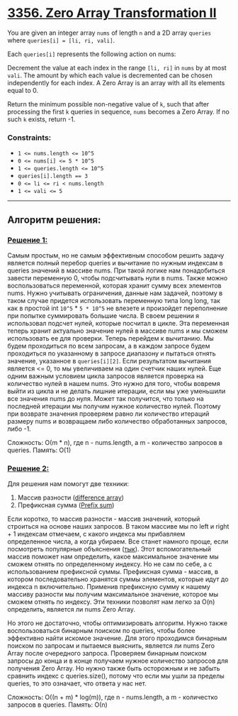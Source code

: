 # [3356. Zero Array Transformation II](https://leetcode.com/problems/zero-array-transformation-ii/description/)

You are given an integer array `nums` of length `n` and a 2D array `queries` where `queries[i] = [li, ri, vali]`.

Each `queries[i]` represents the following action on nums:

Decrement the value at each index in the range `[li, ri]` in `nums` by at most `vali`.
The amount by which each value is decremented can be chosen independently for each index.
A Zero Array is an array with all its elements equal to 0.

Return the minimum possible non-negative value of `k`, such that after processing the first `k` queries in sequence, `nums` becomes a Zero Array. If no such `k` exists, return -1.

### Constraints:
- `1 <= nums.length <= 10^5`
- `0 <= nums[i] <= 5 * 10^5`
- `1 <= queries.length <= 10^5`
- `queries[i].length == 3`
- `0 <= li <= ri < nums.length`
- `1 <= vali <= 5`
---

## Алгоритм решения:
### [Решение 1:](https://github.com/s-h-o-r/leetcode/tree/main/solutions/3356.%20Zero%20Array%20Transformation%20II/solution.cpp#L5)
Самым простым, но не самым эффективным способом решить задачу является полный перебор queries и вычитание по нужным индексам в queries значений в массиве nums. При такой логике нам понадобиться завести переменную 0, чтобы подсчитывать нули в nums. Также можно воспользоваться переменной, которая хранит сумму всех элементов nums. Нужно учитывать ограничения, данные нам задачей, поэтому в таком случае придется использовать переменную типа long long, так как в простой int `10^5` * `5 * 10^5` не влезете и произойдет переполнение при попытке суммировать большие числа. В своем решении я использовал подсчет нулей, которые посчитал в цикле. Эта переменная теперь хранит актуально значение нулей в массиве nums и мы сможем использовать ее для проверки.
Теперь перейдем к вычитанию. Мы будем проходиться по всем запросам, а в каждом запросе будем проходиться по указанному в запросе диапазону и пытаться отнять значение, указанное в `queries[i][2]`. Если результатом вычитания является <= 0, то мы увеличиваем на один счетчик наших нулей. Еще одним важным условием цикла запросов является проверка на количество нулей в нашем nums. Это нужно для того, чтобы вовремя выйти из цикла и не делать лишние итерации, если мы уже уменьшили все значения nums до нуля.
Может так получится, что только на последней итерации мы получим нужное количество нулей. Поэтому при возврате значения проверяем равно ли количество итераций размеру nums и возвращаем либо количество обработанных запросов, либо -1.

Сложность: О(m * n), где n - nums.length, а m - количество запросов в queries.
Память: О(1)

### [Решение 2:](https://github.com/s-h-o-r/leetcode/tree/main/solutions/3356.%20Zero%20Array%20Transformation%20II/solution.cpp#L30)
Для решения нам помогут две техники:
1. Массив разности ([difference array](https://teckbakers.hashnode.dev/difference-array-technique))
2. Префиксная сумма ([Prefix sum](https://en.wikipedia.org/wiki/Prefix_sum))

Если коротко, то массив разности - массив значений, который строиться на основе наших запросов. В таком массиве мы по left и right + 1 индексам отмечаем, с какого индекса мы прибавляем определенное числа, а когда убираем. Все станет намного проще, если посмотреть популярные объяснения ([тык](https://teckbakers.hashnode.dev/difference-array-technique)). Этот вспомогательный массив поможет нам определить, какое максимальное значение мы сможем отнять по определенному индексу. Но не сам по себе, а с использованием префиксной суммы.
Префиксная сумма - массив, в котором последовательно хранятся суммы элементов, которые идут до индекса n включительно. Применив префиксную сумму к нашему массиву разности мы получим максимальное значение, которое мы сможем отнять по индексу.
Эти техники позволят нам легко за O(n) определить, является ли nums Zero Array.

Но этого не достаточно, чтобы оптимизировать алгоритм. Нужно также воспользоваться бинарным поиском по queries, чтобы более эффективно найти искомое значение. Для этого проходимся бинарным поиском по запросам и пытаемся выяснить, является ли nums Zero Array после очередного запроса. Проверяем бинарным поиском запросы до конца и в конце получаем нужное количество запросов для получения Zero Array. Но нужно также быть осторожным и не забыть сравнить индекс с queries.size(), потому что если мы ушли за пределы queries, то это означает, что ответа у нас нет.


Сложность: О((n + m) * log(m)), где n - nums.length, а m - количестко запросов в queries.
Память: О(n)
